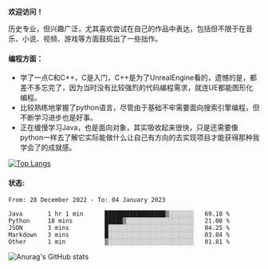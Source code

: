 **欢迎访问！**

历史专业，但兴趣广泛，尤其喜欢尝试在自己的作品中表达，包括但不限于在音乐、小说、视频、游戏等方面鼓捣出了一些拙作。

#### 编程方面：
* 学了一点C和C++，C是入门，C++是为了UnrealEngine看的，遗憾的是，都差不多忘完了，因为当时没有比较强烈的代码编程需求，就连UE都能图形化编程。  
* 比较熟练地掌握了python语言，尽管由于基础不牢需要面向搜索引擎编程，但不断学习进步也是好事。  
* 正在缓慢学习Java，也是面向对象，其实吸收起来很快，只是还需要像python一样去了解它实际能做什么让自己有方向的去实现项目才能获得那种我学会了的成就感。  

[![Top Langs](https://github-readme-stats.vercel.app/api/top-langs/?username=Yoak3n&layout=compact)](https://github.com/anuraghazra/github-readme-stats)

#### 状态:
<!--START_SECTION:waka-->

```text
From: 28 December 2022 - To: 04 January 2023

Java       1 hr 1 min      █████████████████▒░░░░░░░   69.10 %
Python     18 mins         █████▒░░░░░░░░░░░░░░░░░░░   21.00 %
JSON       3 mins          █░░░░░░░░░░░░░░░░░░░░░░░░   04.25 %
Markdown   3 mins          █░░░░░░░░░░░░░░░░░░░░░░░░   03.84 %
Other      1 min           ▒░░░░░░░░░░░░░░░░░░░░░░░░   01.81 %
```

<!--END_SECTION:waka-->

![Anurag's GitHub stats](https://github-readme-stats.vercel.app/api?username=Yoak3n&show_icons=true)



















<!--
**Yoak3n/Yoak3n** is a ✨ _special_ ✨ repository because its `README.md` (this file) appears on your GitHub profile.

Here are some ideas to get you started:

- 🔭 I’m currently working on ...
- 🌱 I’m currently learning ...
- 👯 I’m looking to collaborate on ...
- 🤔 I’m looking for help with ...
- 💬 Ask me about ...
- 📫 How to reach me: ...
- 😄 Pronouns: ...
- ⚡ Fun fact: ...
-->
